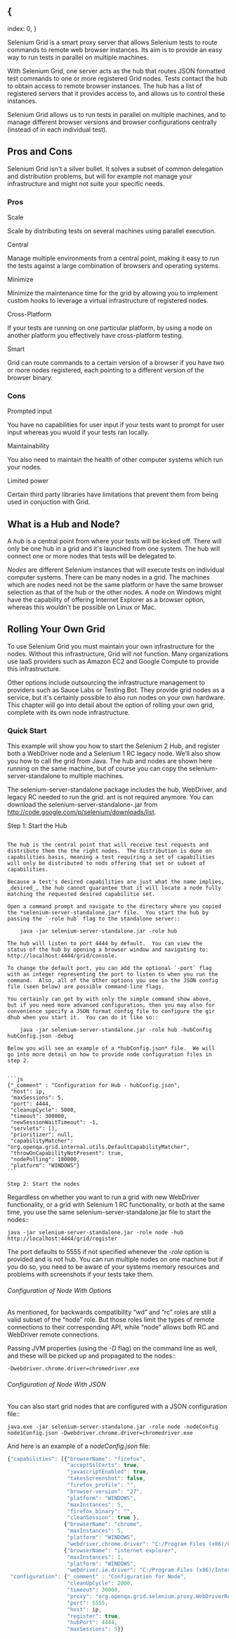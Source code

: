## {
  index: 0,
}

Selenium Grid is a smart proxy server that allows Selenium tests
to route commands to remote web browser instances.  Its aim is to
provide an easy way to run tests in parallel on multiple machines.

With Selenium Grid, one server acts as the hub that routes JSON
formatted test commands to one or more registered Grid nodes.  Tests
contact the hub to obtain access to remote browser instances.  The
hub has a list of registered servers that it provides access to,
and allows us to control these instances.

Selenium Grid allows us to run tests in parallel on multiple machines,
and to manage different browser versions and browser configurations
centrally (instead of in each individual test).

## Pros and Cons

Selenium Grid isn't a silver bullet.  It solves a subset of common
delegation and distribution problems, but will for example not
manage your infrastructure and might not suite your specific needs.

### Pros

Scale

  Scale by distributing tests on several machines using parallel
  execution.

Central

  Manage multiple environments from a central point, making it easy
  to run the tests against a large combination of browsers and
  operating systems.

Minimize

  Minimize the maintenance time for the grid by allowing you to
  implement custom hooks to leverage a virtual infrastructure of
  registered nodes.

Cross-Platform

  If your tests are running on one particular platform, by using a
  node on another platform you effectively have cross-platform
  testing.

Smart

  Grid can route commands to a certain version of a browser if you
  have two or more nodes registered, each pointing to a different
  version of the browser binary.

### Cons

Prompted input

  You have no capabilities for user input if your tests want to
  prompt for user input whereas you wuold if your tests ran locally.

Maintainability

  You also need to maintain the health of other computer systems
  which run your nodes.

Limited power

  Certain third party libraries have limitations that prevent them
  from being used in conjuction with Grid.

## What is a Hub and Node?

A _hub_ is a central point from where your tests will be kicked
off.  There will only be one hub in a grid and it's launched from
one system.  The hub will connect one or more nodes that tests will
be delegated to.

_Nodes_ are different Selenium instances that will execute tests
on individual computer systems.  There can be many nodes in a grid.
The machines which are nodes need not be the same platform or have
the same browser selection as that of the hub or the other nodes.
A node on Windows might have the capability of offering Internet
Explorer as a browser option, whereas this wouldn't be possible on
Linux or Mac.

## Rolling Your Own Grid

To use Selenium Grid you must maintain your own infrastructure for
the nodes.  Without this infrastructure, Grid will not function.
Many organizations use IaaS providers such as Amazon EC2 and Google
Compute to provide this infrastructure.

Other options include outsourcing the infrastructure management to
providers such as Sauce Labs or Testing Bot.  They provide grid
nodes as a service, but it's certainly possible to also run nodes
on your own hardware.  This chapter will go into detail about the
option of rolling your own grid, complete with its own node
infrastructure.

### Quick Start

This example will show you how to start the Selenium 2 Hub, and
register both a WebDriver node and a Selenium 1 RC legacy node.
We’ll also show you how to call the grid from Java.  The hub and
nodes are shown here running on the same machine, but of course you
can copy the selenium-server-standalone to multiple machines.

The selenium-server-standalone package includes the hub, WebDriver,
and legacy RC needed to run the grid.  ant is not required anymore.
You can download the selenium-server-standalone-.jar from
http://code.google.com/p/selenium/downloads/list.

Step 1: Start the Hub
~~~~~~~~~~~~~~~~~~~~~

The hub is the central point that will receive test requests and
distribute them the the right nodes.  The distribution is done on
capabilities basis, meaning a test requiring a set of capabilities
will only be distributed to nods offering that set or subset of
capabilities.

Because a test's desired capabilities are just what the name implies,
_desired_, the hub cannot guarantee that it will locate a node fully
matching the requested desired capabilitie set.

Open a command prompt and navigate to the directory where you copied
the *selenium-server-standalone.jar* file.  You start the hub by
passing the `-role hub` flag to the standalone server::

    java -jar selenium-server-standalone.jar -role hub

The hub will listen to port 4444 by default.  You can view the
status of the hub by opening a browser window and navigating to:
http://localhost:4444/grid/console.

To change the default port, you can add the optional `-port` flag
with an integer representing the port to listen to when you run the
command.  Also, all of the other options you see in the JSON config
file (seen below) are possible command-line flags.

You certainly can get by with only the simple command show above,
but if you need more advanced configuration, then you may also for
convenience specify a JSON format config file to configure the gir
dhub when you start it.  You can do it like so::

    java -jar selenium-server-standalone.jar -role hub -hubConfig hubConfig.json -debug

Below you will see an example of a *hubConfig.json* file.  We will
go into more detail on how to provide node configuration files in
step 2.


```js
{"_comment" : "Configuration for Hub - hubConfig.json",
 "host": ip,
 "maxSessions": 5,
 "port": 4444,
 "cleanupCycle": 5000,
 "timeout": 300000,
 "newSessionWaitTimeout": -1,
 "servlets": [],
 "prioritizer": null,
 "capabilityMatcher": "org.openqa.grid.internal.utils.DefaultCapabilityMatcher",
 "throwOnCapabilityNotPresent": true,
 "nodePolling": 180000,
 "platform": "WINDOWS"}
```

Step 2: Start the nodes
~~~~~~~~~~~~~~~~~~~~~~~

Regardless on whether you want to run a grid with new WebDriver
functionality, or a grid with Selenium 1 RC functionality, or both
at the same time, you use the same selenium-server-standalone.jar
file to start the nodes::

    java -jar selenium-server-standalone.jar -role node -hub http://localhost:4444/grid/register

The port defaults to 5555 if not specified whenever the _-role_
option is provided and is not hub.  You can run multiple nodes on
one machine but if you do so, you need to be aware of your systems
memory resources and problems with screenshots if your tests take
them.

###### Configuration of Node With Options

As mentioned, for backwards compatibility “wd” and “rc” roles are
still a valid subset of the “node” role.  But those roles limit the
types of remote connections to their corresponding API, while “node”
allows both RC and WebDriver remote connections.

Passing JVM properties (using the _-D_ flag) on the command line
as well, and these will be picked up and propagated to the nodes::

    -Dwebdriver.chrome.driver=chromedriver.exe

###### Configuration of Node With JSON

You can also start grid nodes that are configured with a JSON
configuration file::

    java.exe -jar selenium-server-standalone.jar -role node -nodeConfig node1Config.json -Dwebdriver.chrome.driver=chromedriver.exe

And here is an example of a _nodeConfig.json_ file:

```js
{"capabilities": [{"browserName": "firefox",
                   "acceptSslCerts": true,
                   "javascriptEnabled": true,
                   "takesScreenshot": false,
                   "firefox_profile": "",
                   "browser-version": "27",
                   "platform": "WINDOWS",
                   "maxInstances": 5,
                   "firefox_binary": "",
                   "cleanSession": true },
                  {"browserName": "chrome",
                   "maxInstances": 5,
                   "platform": "WINDOWS",
                   "webdriver.chrome.driver": "C:/Program Files (x86)/Google/Chrome/Application/chrome.exe" },
                  {"browserName": "internet explorer",
                   "maxInstances": 1,
                   "platform": "WINDOWS",
                   "webdriver.ie.driver": "C:/Program Files (x86)/Internet Explorer/iexplore.exe" }],
 "configuration": {"_comment" : "Configuration for Node",
                   "cleanUpCycle": 2000,
                   "timeout": 30000,
                   "proxy": "org.openqa.grid.selenium.proxy.WebDriverRemoteProxy",
                   "port": 5555,
                   "host": ip,
                   "register": true,
                   "hubPort": 4444,
                   "maxSessions": 5}}
```
